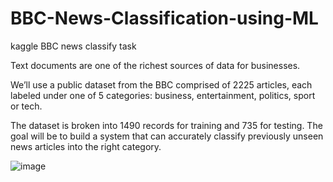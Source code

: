 # BBC-News-Classification-using-ML
kaggle BBC news classify task

Text documents are one of the richest sources of data for businesses.

We’ll use a public dataset from the BBC comprised of 2225 articles, each labeled under one of 5 categories: business, entertainment, politics, sport or tech.

The dataset is broken into 1490 records for training and 735 for testing. The goal will be to build a system that can accurately classify previously unseen news articles into the right category.

![image](https://user-images.githubusercontent.com/56029669/145579621-9015b88e-e0c5-4226-966a-47c1209ecae0.png)
